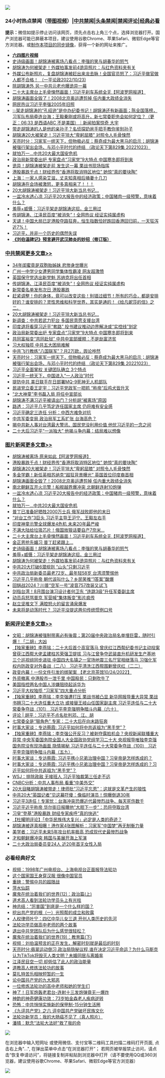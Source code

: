 ![](https://raw.githubusercontent.com/jsvpn/jsproxy/dev/64photo/fqnews-qr.jpg)

<div id="tt">
<h3>24小时热点禁闻（<a href="https://aaa.v2dns.tk/?QAjUl=BgRp5UNKRn&T5Vk=fPVH&Q59Ab=WxGE" target="_blank">带图视频</a>）|<a href="#%E4%B8%AD%E5%85%B1%E7%A6%81%E9%97%BB%E6%9B%B4%E5%A4%9A%E6%96%87%E7%AB%A0">中共禁闻</a>|<a href="#%E5%9B%BE%E7%89%87%E6%96%B0%E9%97%BB%E6%9B%B4%E5%A4%9A%E6%96%87%E7%AB%A0">头条禁闻</a>|<a href="#%E6%96%B0%E9%97%BB%E8%AF%84%E8%AE%BA%E6%9B%B4%E5%A4%9A%E6%96%87%E7%AB%A0">禁闻评论|<a href="#%E5%BF%85%E7%9C%8B%E7%BB%8F%E5%85%B8%E5%A5%BD%E6%96%87">经典必看</a></h3>
<div><b>提示：</b>微信如提示停止访问该网页，须先点击右上角三个点，选择浏览器打开。国产浏览器可能已屏蔽本项目，建议使用谷歌Chrome、苹果Safari、微软Edge等官方浏览器。或<a href="%E5%88%B6%E4%BD%9Cgit%E7%A6%81%E9%97%BB%E9%95%9C%E5%83%8F.md">制作本项目的同步镜像</a>，获得一个新的网址来推广。</div>
<ul>
<li><b><a href="http://d2.v2rss.gq/64.mp4" target="_blank">六四图片视频</a></b></li>
<li><a href="/topimagenews/20221024/1801326.md">史诗级画面！胡锦涛被离场八看点：李强的笑与胡春华的怒气</a></li>
<li><a href="/topimagenews/20221024/1801271.md">胡锦涛为何被架走！外媒拍事发前4诡异照片：与红色资料夹有关</a></li>
<li><a href="/sohnews/20221024/1801287.md">外媒公布新照片，复盘胡锦涛被赶出来龙去脉！全国官员怒了：习近平做官做人都不合格！ （一平论政2022/10/23)</a></li>
<li><a href="/baitai/20221024/1801377.md">除胡锦涛外 另一中共元老也曝诡异一幕</a></li>
<li><a href="/topimagenews/20221024/1801374.md">二十大主席台上毛骨悚然画面！习近平刹车系统全无【阿波罗网报道】</a></li>
<li><a href="/topimagenews/20221024/1801575.md">胡锦涛画面全毁了！2008北京奥运遭剪掉 任内重大政绩全消失</a></li>
<li><a href="/headline/20221024/1801482.md">网民热议习近平李强2005年旧照</a></li>
<li><a href="/sohnews/20221024/1801464.md">💥架走胡锦涛的“孔绍逊”是中办纪委书记！胡锦涛还有新画面；陈全国落榜，习军队布局牵连台海；王毅秦刚或将高升，新七常委职务会如何定位？（更正：06:33 是西语ABC 不是美国）｜新闻拍案惊奇 大宇</a></li>
<li><a href="/sohnews/20221024/1801415.md">带走胡锦涛的人是他的亲孙子？名侦探奶爸手把手教你鉴别孙子</a></li>
<li><a href="/topimagenews/20221024/1801591.md">胡锦涛20大被架走！习近平18大“卑躬屈膝” 对照令人毛骨悚然</a></li>
<li><a href="/cbnews/20221024/1801299.md">天亮时分：习家军一统天下，但物极必反；蔡奇成为最大黑马的启示；胡锦涛被强行架出会场，与邓小平时代的终结 （政论天下第829集 20221023）</a></li>
<li><a href="/topimagenews/20221024/1801432.md">就怕万一…中共20大最大国安危机</a></li>
<li><a href="/cbnews/20221024/1801455.md">政治局新常委出炉 专家盘点“习家党”9大特点 中国寒冬即将到来</a></li>
<li><a href="/comments/20221024/1801503.md">诡异！胡锦涛被架走前 发生这一幕 栗战书现场指挥</a></li>
<li><a href="/topimagenews/20221024/1801625.md">港股暴跌千点！财经界传“香港将取消特区地位” 她惊“真的要块陶”</a></li>
<li><a href="/cnnews/20221024/1801402.md">上海：一家人感染艾滋，丈夫知真相后捅妻十几刀</a></li>
<li><a href="/sohnews/20221024/1801651.md">胡锦涛在会场被激怒，更多真相来了！！！</a></li>
<li><a href="/cbnews/20221024/1801536.md">20大胡锦涛被架走！习近平18大新当总书记…</a></li>
<li><a href="/topimagenews/20221024/1801547.md">一盆冷水透心凉 习近平20大报告中的经济政策；中国猪肉一级预警，意味着什么？</a></li>
<li><a href="/topimagenews/20221024/1801285.md">羞辱+威慑：习近平架走胡锦涛这招，金三用过</a></li>
<li><a href="/cbnews/20221024/1801592.md">传胡锦涛、江泽民百度“被消失”！全网热议 经证实纯属虚构</a></li>
<li><a href="/sohnews/20221024/1801453.md">天谴！中国大局已定港股夺路狂奔，恒生指数恰好跌回香港回归前，一天狂泻近7%！</a></li>
<li><a href="/cnnews/20221024/1801417.md">习近平，并非一个历史的偶然失误</a></li>
<li><b><a href="/comments/20200207/1272816.md" target="_blank">《刘伯温碑记》预言避开武汉肺炎的妙招（修订版）</a></b></li>
</ul>
</div>

<div class="catlist">
<h3><a href="/cbnews/" target="_blank">中共禁闻</a><span><a href="/cbnews/" target="_blank" rel="nofollow">更多文章>></a></span></h3>
<ul>
<li><a href="/cbnews/20221025/1801701.md" target="_blank">34年闺蜜竟是双胞胎姊妹 悲惨身世曝光</a></li>
<li><a href="/cbnews/20221025/1801700.md" target="_blank">广州一中学少女遭男同学集体性霸凌 网友超激愤</a></li>
<li><a href="/cbnews/20221024/1801609.md" target="_blank">英国保守党选出新党魁 苏纳克将出任首相</a></li>
<li><a href="/cbnews/20221024/1801592.md" target="_blank">传胡锦涛、江泽民百度“被消失”！全网热议 经证实纯属虚构</a></li>
<li><a href="/cbnews/20221024/1801586.md" target="_blank">新常委名单发布次日 港股暴跌</a></li>
<li><a href="/comments/20221024/1801553.md" target="_blank">赶紧调整！你的身体，竟可以改变这些！别错过细节！所有的巧合，都是安排好的？谁安排的？灵性思维和科学世界，其实是通的！《给凡妮莎的信》之二。</a></li>
<li><a href="/cbnews/20221024/1801536.md" target="_blank">20大胡锦涛被架走！习近平18大新当总书记…</a></li>
<li><a href="/cbnews/20221024/1801535.md" target="_blank">新调查：中共若武力犯台 多国民意愿支援台湾</a></li>
<li><a href="/cbnews/20221024/1801456.md" target="_blank">印度退将看穿习近平“套路” 投书建议推动边界解决或“实控线”划定</a></li>
<li><a href="/cbnews/20221024/1801455.md" target="_blank">政治局新常委出炉 专家盘点“习家党”9大特点 中国寒冬即将到来</a></li>
<li><a href="/cbnews/20221024/1801443.md" target="_blank">共同富裕变“共同赴狱” 中共中宣部缓颊：不是劫富济贫</a></li>
<li><a href="/cbnews/20221024/1801408.md" target="_blank">习大权独揽 中共五大困局难解</a></li>
<li><a href="/cbnews/20221024/1801366.md" target="_blank">中共飞行教练“八国联军”？月2万欧，舆论哗然</a></li>
<li><a href="/cbnews/20221024/1801299.md" target="_blank">天亮时分：习家军一统天下，但物极必反；蔡奇成为最大黑马的启示；胡锦涛被强行架出会场，与邓小平时代的终结 （政论天下第829集 20221023）</a></li>
<li><a href="/cbnews/20221024/1801257.md" target="_blank">习近平全面掌权 关键团队确立 3个特点</a></li>
<li><a href="/cbnews/20221024/1801251.md" target="_blank">习近平一统天下，中国进入“一人政治”时代</a></li>
<li><a href="/cbnews/20221024/1801202.md" target="_blank">提防中共 美日联手在日部署MQ-9死神无人机部队</a></li>
<li><a href="/cbnews/20221023/1801171.md" target="_blank">民进党立委王定宇：习近平党政军一把抓 “称帝”后鸡犬皆升天</a></li>
<li><a href="/cbnews/20221023/1801163.md" target="_blank">“北大神童”李书磊入局 将任中宣部长</a></li>
<li><a href="/cbnews/20221023/1801162.md" target="_blank">胡锦涛不满习近平被请出门？分析胡“被离场”原因</a></li>
<li><a href="/cbnews/20221023/1801161.md" target="_blank">路透：习近平几乎笃定连任国家主席 仍将难有安全感</a></li>
<li><a href="/cbnews/20221023/1801151.md" target="_blank">习近平确定三连任 分析：中西方难免对抗</a></li>
<li><a href="/cbnews/20221023/1801132.md" target="_blank">中共军委变局 政治局军工系扩张 台海高危？</a></li>
<li><a href="/cbnews/20221023/1801108.md" target="_blank">揭中共新人事对台湾最大警讯、国民党没利用价值 他忧习近平的一念之间</a></li>
<li><a href="/cbnews/20221023/1801107.md" target="_blank">二十大后习近平“一派独大” 他揭斗争内幕：结局难以想像</a></li>

</ul>
</div>
<div class="catlist">
<h3><a href="/topimagenews/" target="_blank">图片新闻</a><span><a href="/topimagenews/" target="_blank" rel="nofollow">更多文章>></a></span></h3>
<ul>
<li><a href="/topimagenews/20221025/1801729.md" target="_blank">胡锦涛被离场 原来如此【阿波罗网报道】</a></li>
<li><a href="/topimagenews/20221024/1801625.md" target="_blank">港股暴跌千点！财经界传“香港将取消特区地位” 她惊“真的要块陶”</a></li>
<li><a href="/topimagenews/20221024/1801591.md" target="_blank">胡锦涛20大被架走！习近平18大“卑躬屈膝” 对照令人毛骨悚然</a></li>
<li><a href="/topimagenews/20221024/1801576.md" target="_blank">多金学霸！新任英相苏纳克“超狂背景曝光” 英国首位印度裔首相</a></li>
<li><a href="/topimagenews/20221024/1801575.md" target="_blank">胡锦涛画面全毁了！2008北京奥运遭剪掉 任内重大政绩全消失</a></li>
<li><a href="/topimagenews/20221024/1801574.md" target="_blank">南北朝鲜互开火示警！船舰越界爆冲突 北朝鲜连射10炮弹</a></li>
<li><a href="/topimagenews/20221024/1801547.md" target="_blank">一盆冷水透心凉 习近平20大报告中的经济政策；中国猪肉一级预警，意味着什么？</a></li>
<li><a href="/topimagenews/20221024/1801432.md" target="_blank">就怕万一…中共20大最大国安危机</a></li>
<li><a href="/topimagenews/20221024/1801424.md" target="_blank">普丁已准备好牺牲2000万士兵 俄军战败即他的末日</a></li>
<li><a href="/topimagenews/20221024/1801397.md" target="_blank">“对台工作”3巨头 习近平主导王沪宁、王毅左右手</a></li>
<li><a href="/topimagenews/20221024/1801382.md" target="_blank">印度神童示警全球爆发4危机 未来20年最严峻</a></li>
<li><a href="/topimagenews/20221024/1801381.md" target="_blank">不满大陆给垃圾芯片！俄国放狠话要自产7奈米…</a></li>
<li><a href="/topimagenews/20221024/1801374.md" target="_blank">二十大主席台上毛骨悚然画面！习近平刹车系统全无【阿波罗网报道】</a></li>
<li><a href="/topimagenews/20221024/1801344.md" target="_blank">金正恩抢先媚习 普丁赶紧跟上…</a></li>
<li><a href="/topimagenews/20221024/1801326.md" target="_blank">史诗级画面！胡锦涛被离场八看点：李强的笑与胡春华的怒气</a></li>
<li><a href="/topimagenews/20221024/1801285.md" target="_blank">羞辱+威慑：习近平架走胡锦涛这招，金三用过</a></li>
<li><a href="/topimagenews/20221024/1801271.md" target="_blank">胡锦涛为何被架走！外媒拍事发前4诡异照片：与红色资料夹有关</a></li>
<li><a href="/topimagenews/20221024/1801201.md" target="_blank">中共20大打破6潜规则 “山头”只剩习近平</a></li>
<li><a href="/topimagenews/20221023/1801160.md" target="_blank">中共政治局新委员最老72岁、最年轻58岁 台湾须警惕他</a></li>
<li><a href="/topimagenews/20221023/1801116.md" target="_blank">习近平几乎称帝 朝代该叫什么？乡民笑推“1答案”酸爆</a></li>
<li><a href="/topimagenews/20221023/1801106.md" target="_blank">回锅战2024？川普“空军一号”波音757改装又试飞</a></li>
<li><a href="/topimagenews/20221023/1801087.md" target="_blank">剑指台湾！8月围台演习设计者何卫东 “连跳3级”升任军委副主席</a></li>
<li><a href="/topimagenews/20221023/1801037.md" target="_blank">动员兵怒骂普京 军营喊“集体叛变”影片疯传</a></li>
<li><a href="/topimagenews/20221023/1801034.md" target="_blank">赵立坚推文下 满腔怒火的留言涌泉爆发</a></li>
<li><a href="/topimagenews/20221023/1801033.md" target="_blank">未来将是动荡时代？ 习近平没提这两句传统惯例口号</a></li>

</ul>
</div>
<div class="catlist">
<h3><a href="/comments/" target="_blank">新闻评论</a><span><a href="/comments/" target="_blank" rel="nofollow">更多文章>></a></span></h3>
<ul>
<li><a href="/comments/20221025/1801749.md" target="_blank">文昭：胡锦涛被强制带离必有後震；第20届中央政治局名单埋巨雷，随时引爆！「二胡」大凶</a></li>
<li><a href="/comments/20221025/1801724.md" target="_blank">【独家重磅】李燕铭：二十大后首个高官落马 曾庆红江西帮纪委书记主动投案 曾获江西帮大佬孟建柱苏荣强卫提拔 习与江曾争夺武装直升机研发生产基地 三个巡视组同步进驻 中国四大名镇之一官场地震三名厅官相继落马 习强化军权内防政变对外备战（二八） 习近平清洗江西帮围剿曾庆红（二二）</a></li>
<li><a href="/comments/20221025/1801716.md" target="_blank">政变内幕！一份文件引发的绑架案 【老北京茶馆10/24/2022】</a></li>
<li><a href="/comments/20221025/1801699.md" target="_blank">外资撤离 中港股市一泄千里 中国股民：只剩吹牛了</a></li>
<li><a href="/comments/20221025/1801694.md" target="_blank">美国指控两名中国人涉嫌阻挠起诉华为</a></li>
<li><a href="/comments/20221025/1801693.md" target="_blank">习近平大权独揽 “习家军”四大重点分析</a></li>
<li><a href="/comments/20221025/1801681.md" target="_blank">【独家重磅】李燕铭：李克强遭打压 栗战书被凸显 新华网报导重大异常 栗战书拥习二十大连任重大立功 或接替王岐山任国家副主席 习近平连任与二十大常委争夺战（101） 习近平李克强明争暗斗内幕（六十）</a></li>
<li><a href="/comments/20221025/1801678.md" target="_blank">评论 | 胡平：习近平不点名批判邓、江、胡</a></li>
<li><a href="/comments/20221025/1801672.md" target="_blank">七常委全是“狠角色” 专家：二十大后在向末路狂奔</a></li>
<li><a href="/comments/20221025/1801669.md" target="_blank">时事大家谈：专访蔡霞: 习近平如何将中共返祖为“黑手党”？</a></li>
<li><a href="/comments/20221025/1801663.md" target="_blank">【独家重磅】李燕铭：李克强公开反习？被剥夺露脸机会？央视新闻联播重大异常 中央军委国务院全国人大全国政协党组学习二十大 央视报导唯独李克强国务院没有现场画面 隐情揭秘 习近平连任与二十大常委争夺战（100） 习近平李克强明争暗斗内幕（五九）</a></li>
<li><a href="/comments/20221024/1801650.md" target="_blank">时事大家谈：专访蔡霞: 习近平携小兄弟治理中国？习皇帝是怎样炼成的？</a></li>
<li><a href="/comments/20221024/1801637.md" target="_blank">时事大家谈：专访蔡霞: 习近平携小兄弟治理中国？习皇帝是怎样炼成的？习近平如何将中共返祖为“黑手党”？</a></li>
<li><a href="/comments/20221024/1801632.md" target="_blank">WSJ：排除政敌 无接班人 习近平独裁第三任走不远</a></li>
<li><a href="/comments/20221024/1801631.md" target="_blank">CNBC分析：中共人事布局 看重“中美外交”</a></li>
<li><a href="/comments/20221024/1801597.md" target="_blank">20大目睹胡锦涛被带走！律师批“习近平忘恩”：这就是文革产生的狼性</a></li>
<li><a href="/comments/20221024/1801596.md" target="_blank">中共20大“英国记者”见这幕吓傻：像临时演员！惊曝倒退30年</a></li>
<li><a href="/comments/20221024/1801595.md" target="_blank">习近平3连任！专家忧：台海冲突恐爆近代最惨烈战争、每天死伤数千</a></li>
<li><a href="/comments/20221024/1801594.md" target="_blank">习近平近乎称帝 华尔街日报曝他“大胆下一步”：恐将夺取台湾</a></li>
<li><a href="/comments/20221024/1801587.md" target="_blank">习皇“登基”港股暴跌 财经专家疾呼“真的快逃”</a></li>
<li><a href="/comments/20221024/1801582.md" target="_blank">【杜耀明评论】「中华民族伟大复兴」必定是人类的奇迹？</a></li>
<li><a href="/comments/20221024/1801579.md" target="_blank">胡锦涛被逐真相曝！港作家4张图解析：习家军“中国梦”再无制衡力量</a></li>
<li><a href="/comments/20221024/1801563.md" target="_blank">美学者：习近平未来5年攻台机率极高 恐成现代史最惨烈战争</a></li>
<li><a href="/comments/20221024/1801562.md" target="_blank">才和朝鲜爆冲突 韩国与美展开海上军演</a></li>
<li><a href="/comments/20221024/1801561.md" target="_blank">二十大政治局委员变24人 近20年首无女性入局</a></li>

</ul>
</div>

<div class="catlist">
<h3>必看经典好文</h3>
<ul>
<li><a href="/topimagenews/20180331/921716.md" target="_blank">视频：1998年广州电视台、上海电视台正面报导法轮功</a></li>
<li><a href="/bannedvideo/20220606/1742248.md" target="_blank">这个国家国王身穿汉服 很像中国官员</a></li>
<li><a href="/comments/20200717/1362287.md" target="_blank">重磅：警惕中共的超限战</a></li>
<li><a href="/cbnews/20210809/1603030.md" target="_blank">萍水仙踪</a></li>
<li><a href="/topimagenews/20180601/951286.md" target="_blank">魔鬼在统治着我们的世界(12)：政治篇(上)</a></li>
<li><a href="/comments/20200227/1284657.md" target="_blank">道术高人看到法轮功学员头上有光柱</a></li>
<li><a href="/comments/20211016/1639471.md" target="_blank">神总结：“厉害国”到底是一个什么样的国？</a></li>
<li><a href="/comments/20200629/1352460.md" target="_blank">挖出共产党的根（一）光照帮的成立和败露</a></li>
<li><a href="/bannedvideo/20220806/1768296.md" target="_blank">人权律师叶宁：四亿中华儿女三退 开创人类历史的先河</a></li>
<li><a href="/comments/20200629/1352533.md" target="_blank">法轮功学员做高中老师的两个故事</a></li>
<li><a href="/comments/20220806/1768236.md" target="_blank">退出中共党团队后为什么感觉很轻松？</a></li>
<li><a href="/comments/20180716/972458.md" target="_blank">魔鬼在统治着我们的世界(19)：教育篇(下)</a></li>
<li><a href="/comments/20200628/1351782.md" target="_blank">视频：刘伯温预言的正在发生，解密时刻就是最后的时刻</a></li>
<li><a href="/cbnews/20220620/1747851.md" target="_blank">天亮时分:翡翠运动倒习,政治局隐秘议程,谁在决定习近平命运？为什么马斯克认为TikTok将毁灭人类文明？未婚同居与离婚率</a></li>
<li><a href="/cnnews/20220808/1768770.md" target="_blank">江泽民目空一切 却低估了此人的政治能量</a></li>
<li><a href="/comments/20200805/1375080.md" target="_blank">道教高人修炼法轮功的故事</a></li>
<li><a href="/tculture/20211006/1633976.md" target="_blank">莫扎特苦乐相映短暂的一生</a></li>
<li><a href="/comments/20200717/1361899.md" target="_blank">论中国共产党的九大邪恶</a></li>
<li><a href="/cbnews/20200702/1354550.md" target="_blank">一位修炼法轮功的高中老师和她的学生们</a></li>
<li><a href="/cnnews/aboluonews/20150422/388322.md" target="_blank">神了！日军炮轰老君台-连射十三发炮弹竟无一爆炸</a></li>
<li><a href="/comments/20220315/1705037.md" target="_blank">神韵的神奇健康功效：73岁帕金森老人疾病逆转</a></li>
<li><a href="/baitai/20200711/1359005.md" target="_blank">恐怖：中共悄悄实施新的保甲制-15分钟生活圈</a></li>
<li><a href="/bookonline/20131116/201050.md" target="_blank">《九评共产党》之六 评中国共产党破坏民族文化</a></li>
<li><a href="/comments/20210905/1619324.md" target="_blank">法轮功新学员：我的大肠癌不见了（真人照片）</a></li>
<li><a href="/comments/20210312/1502968.md" target="_blank">潘晴：默念“法轮大法好”救了我的命</a></li>

</ul>
</div>

![](https://raw.githubusercontent.com/jsvpn/jsproxy/dev/64photo/fqnews-qr.jpg)

在浏览器中输入短网址 或使用微信、支付宝等二维码工具扫描二维码打开页面, 点击右上角"...", 在弹出菜单中点击“在浏览器打开”； 若网页被举报禁止访问，请点击“恢复申请访问”，将链接复制并粘贴到浏览器中打开（请不要使用QQ或360浏览器，建议使用谷歌Chrome、苹果Safari、微软Edge等官方浏览器）

![](https://raw.githubusercontent.com/jsvpn/jsproxy/dev/64photo/wx.jpg)